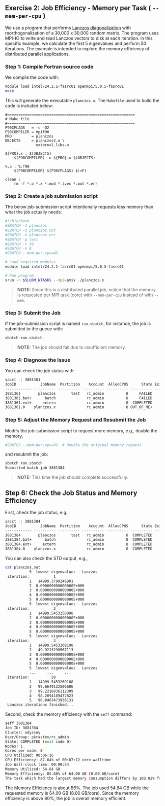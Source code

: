 ## Exercise 2: Job Efficiency - Memory per Task ( `--mem-per-cpu` )


We use a program that performs
[Lanczos diagonalization](https://en.wikipedia.org/wiki/Lanczos_algorithm)
with reorthogonalization of a 30,000 x 30,000 random matrix.
The program uses MPI-IO to write and read Lanczos vectors to disk at each iteration.
In this specific example, we calculate the first 5 eigenvalues and perform 50 iterations.
The example is intended to explore the memory efficiency of distributed parallel
applications.

### Step 1: Compile Fortran source code

We compile the code with:

```bash
module load intel/24.2.1-fasrc01 openmpi/5.0.5-fasrc01
make
```

This will generate the executable `planczos.x`. The `Makefile` used to build the code is
included below:

```make
#==========================================================
# Make file
#==========================================================
F90CFLAGS   = -c -O2
F90COMPILER = mpif90
PRO         = planczos
OBJECTS     = planczos2.o \
              external_libs.o

${PRO}.x : $(OBJECTS)
	$(F90COMPILER) -o ${PRO}.x $(OBJECTS)

%.o : %.f90
	$(F90COMPILER) $(F90CFLAGS) $(<F)

clean : 
	rm -f *.o *.x *.mod *.lvec *.out *.err
```

### Step 2: Create a job submission script

The below job-submission script intentionally requests less memory than what the job 
actually needs:

```bash
#!/bin/bash
#SBATCH -J planczos
#SBATCH -o planczos.out
#SBATCH -e planczos.err
#SBATCH -p test
#SBATCH -t 30
#SBATCH -n 8
#SBATCH --mem-per-cpu=4G

# Load required modules
module load intel/24.2.1-fasrc01 openmpi/5.0.5-fasrc01

# Run program
srun -n $SLURM_NTASKS --mpi=pmix ./planczos.x
```
>**NOTE:** Since this is a distributed parallel job, notice that the memory is
requested per MPI task (core) with `--mem-per-cpu` instead of with `--mem`.

### Step 3: Submit the Job

If the job-submission script is named `run.sbatch`, for instance, the job is submitted
to the queue with:

```bash
sbatch run.sbatch
```
>**NOTE:** The job should fail due to insufficient memory. 

### Step 4: Diagnose the Issue

You can check the job status with:

```bash
sacct -j 3881361
JobID           JobName  Partition    Account  AllocCPUS      State ExitCode 
------------ ---------- ---------- ---------- ---------- ---------- -------- 
3881361        planczos       test   rc_admin          8     FAILED      1:0 
3881361.bat+      batch              rc_admin          8     FAILED      1:0 
3881361.ext+     extern              rc_admin          8  COMPLETED      0:0 
3881361.0    planczos.x              rc_admin          8 OUT_OF_ME+    0:125 
```

### Step 5: Adjust the Memory Request and Resubmit the Job

Modify the job-submission script to request more memory, e.g., double the memory,

```bash
#SBATCH --mem-per-cpu=8G  # Double the original memory request 
```

and resubmit the job:

```bash
sbatch run.sbatch
Submitted batch job 3881384
```

>**NOTE:** This time the job should complete successfully.

## Step 6: Check the Job Status and Memory Efficiency

First, check the job status, e.g.,
```bash
sacct -j 3881384
JobID           JobName  Partition    Account  AllocCPUS      State ExitCode 
------------ ---------- ---------- ---------- ---------- ---------- -------- 
3881384        planczos       test   rc_admin          8  COMPLETED      0:0 
3881384.bat+      batch              rc_admin          8  COMPLETED      0:0 
3881384.ext+     extern              rc_admin          8  COMPLETED      0:0 
3881384.0    planczos.x              rc_admin          8  COMPLETED      0:0
```
You can also check the STD output, e.g.,

```bash
cat planczos.out
           5  lowest eigenvalues - Lanczos
 iteration:           1
           1   14999.3790246901     
           2  0.000000000000000E+000
           3  0.000000000000000E+000
           4  0.000000000000000E+000
           5  0.000000000000000E+000
           5  lowest eigenvalues - Lanczos
 iteration:           2
           1   14999.5453250898     
           2  0.000000000000000E+000
           3  0.000000000000000E+000
           4  0.000000000000000E+000
           5  0.000000000000000E+000
           5  lowest eigenvalues - Lanczos
 iteration:           3
           1   14999.5453269108     
           2   49.9213290567113     
           3  0.000000000000000E+000
           4  0.000000000000000E+000
           5  0.000000000000000E+000
           5  lowest eigenvalues - Lanczos
           ...     ...     ...
 iteration:          50
           1   14999.5453269108     
           2   99.6649122506606     
           3   99.2216836112309     
           4   98.2094189472823     
           5   96.8463473936131     
 Lanczos iterations finished...
```
Second, check the memory efficiency with the `seff` command:

```bash
seff 3881384
Job ID: 3881384
Cluster: odyssey
User/Group: pkrastev/rc_admin
State: COMPLETED (exit code 0)
Nodes: 1
Cores per node: 8
CPU Utilized: 00:06:16
CPU Efficiency: 87.04% of 00:07:12 core-walltime
Job Wall-clock time: 00:00:54
Memory Utilized: 54.84 GB
Memory Efficiency: 85.68% of 64.00 GB (8.00 GB/core)
The task which had the largest memory consumption differs by 100.02% from the average task max memory consumption
```
The Memory Efficiency is about 86%. The job used 54.84 GB while the requested memory 
is 64.00 GB (8.00 GB/core). Since the memory efficiency is above 80%, the job is overall
memory efficient.